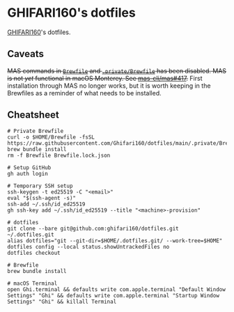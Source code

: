 # GHIFARI160's dotfiles

[GHIFARI160](https://github.com/ghifari160)'s dotfiles.

## Caveats

~~MAS commands in [`Brewfile`](../Brewfile) and [`.private/Brewfile`](../.private/Brewfile) has been disabled.
MAS is not _yet_ functional in macOS Monterey.
See [mas-cli/mas#417](https://github.com/mas-cli/mas/issues/417).~~
First installation through MAS no longer works, but it is worth keeping in the Brewfiles as a reminder of what needs to be installed.

## Cheatsheet

``` shell
# Private Brewfile
curl -o $HOME/Brewfile -fsSL https://raw.githubusercontent.com/Ghifari160/dotfiles/main/.private/Brewfile
brew bundle install
rm -f Brewfile Brewfile.lock.json

# Setup GitHub
gh auth login

# Temporary SSH setup
ssh-keygen -t ed25519 -C "<email>"
eval "$(ssh-agent -s)"
ssh-add ~/.ssh/id_ed25519
gh ssh-key add ~/.ssh/id_ed25519 --title "<machine>-provision"

# dotfiles
git clone --bare git@github.com:ghifari160/dotfiles.git ~/.dotfiles.git
alias dotfiles="git --git-dir=$HOME/.dotfiles.git/ --work-tree=$HOME"
dotfiles config --local status.showUntrackedFiles no
dotfiles checkout

# Brewfile
brew bundle install

# macOS Terminal
open Ghi.terminal && defaults write com.apple.terminal "Default Window Settings" "Ghi" && defaults write com.apple.terminal "Startup Window Settings" "Ghi" && killall Terminal
```
